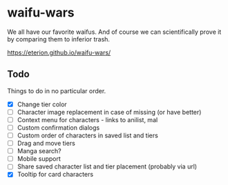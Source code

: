 # waifu-wars

We all have our favorite waifus. And of course we can scientifically prove it by
comparing them to inferior trash.

https://eterion.github.io/waifu-wars/

## Todo

Things to do in no particular order.

- [x] Change tier color
- [ ] Character image replacement in case of missing (or have better)
- [ ] Context menu for characters - links to anilist, mal
- [ ] Custom confirmation dialogs
- [ ] Custom order of characters in saved list and tiers
- [ ] Drag and move tiers
- [ ] Manga search?
- [ ] Mobile support
- [ ] Share saved character list and tier placement (probably via url)
- [x] Tooltip for card characters
